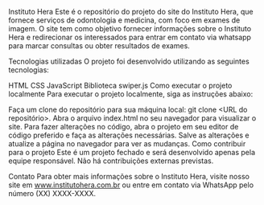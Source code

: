 Instituto Hera
Este é o repositório do projeto do site do Instituto Hera, que fornece serviços de odontologia e medicina, com foco em exames de imagem. O site tem como objetivo fornecer informações sobre o Instituto Hera e redirecionar os interessados para entrar em contato via whatsapp para marcar consultas ou obter resultados de exames.

Tecnologias utilizadas
O projeto foi desenvolvido utilizando as seguintes tecnologias:

HTML
CSS
JavaScript
Biblioteca swiper.js
Como executar o projeto localmente
Para executar o projeto localmente, siga as instruções abaixo:

Faça um clone do repositório para sua máquina local: git clone <URL do repositório>.
Abra o arquivo index.html no seu navegador para visualizar o site.
Para fazer alterações no código, abra o projeto em seu editor de código preferido e faça as alterações necessárias.
Salve as alterações e atualize a página no navegador para ver as mudanças.
Como contribuir para o projeto
Este é um projeto fechado e será desenvolvido apenas pela equipe responsável. Não há contribuições externas previstas.

Contato
Para obter mais informações sobre o Instituto Hera, visite nosso site em www.institutohera.com.br ou entre em contato via WhatsApp pelo número (XX) XXXX-XXXX.
